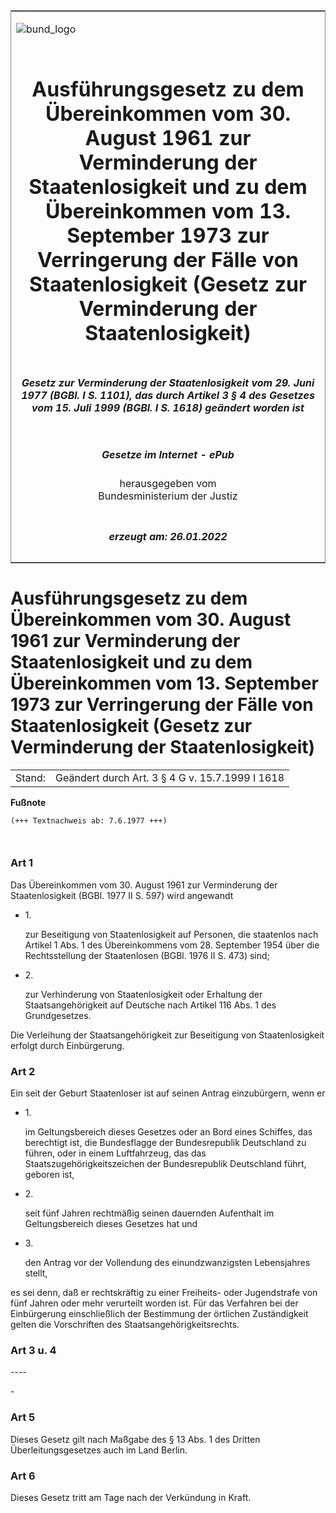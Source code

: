 <span id="DECKBLATT.html"></span>

<table border="0" frame="border" width="100%">

<tr valign="top">

<td align="left">

![bund\_logo](BfJ_2021_Web_de_de.gif)

</td>

<td align="right">

 

</td>

</tr>

<tr align="center" valign="middle">

<td colspan="2">

# Ausführungsgesetz zu dem Übereinkommen vom 30. August 1961 zur Verminderung der Staatenlosigkeit und zu dem Übereinkommen vom 13. September 1973 zur Verringerung der Fälle von Staatenlosigkeit (Gesetz zur Verminderung der Staatenlosigkeit)

</td>

</tr>

<tr align="center" valign="middle">

<td colspan="2">

##### Gesetz zur Verminderung der Staatenlosigkeit vom 29. Juni 1977 (BGBl. I S. 1101), das durch Artikel 3 § 4 des Gesetzes vom 15. Juli 1999 (BGBl. I S. 1618) geändert worden ist

</td>

</tr>

<tr align="center" valign="middle">

<td colspan="2">

  
  

##### Gesetze im Internet - ePub  
  
herausgegeben vom  
Bundesministerium der Justiz

</td>

</tr>

<tr align="center" valign="bottom">

<td colspan="2">

  
  

##### erzeugt am: 26.01.2022

</td>

</tr>

</table>

<span id="BJNR011010977.html"></span>

# Ausführungsgesetz zu dem Übereinkommen vom 30. August 1961 zur Verminderung der Staatenlosigkeit und zu dem Übereinkommen vom 13. September 1973 zur Verringerung der Fälle von Staatenlosigkeit (Gesetz zur Verminderung der Staatenlosigkeit)

<div>

<div class="jnhtml">

|        |                                                 |
| ------ | ----------------------------------------------- |
| Stand: | Geändert durch Art. 3 § 4 G v. 15.7.1999 I 1618 |

</div>

</div>

<div>

  
**Fußnote**

<div class="jnhtml">

<div>

<div class="jurAbsatz">

  

``` 
(+++ Textnachweis ab: 7.6.1977 +++)

 
```

</div>

</div>

</div>

</div>

<span id="BJNR011010977BJNE000100319.html"></span>

### Art 1  

<div>

<div class="jnhtml">

<div>

<div class="jurAbsatz">

Das Übereinkommen vom 30. August 1961 zur Verminderung der
Staatenlosigkeit (BGBl. 1977 II S. 597) wird angewandt

  - 1\.
    
    <div style="">
    
    zur Beseitigung von Staatenlosigkeit auf Personen, die staatenlos
    nach Artikel 1 Abs. 1 des Übereinkommens vom 28. September 1954 über
    die Rechtsstellung der Staatenlosen (BGBl. 1976 II S. 473) sind;
    
    </div>

  - 2\.
    
    <div style="">
    
    zur Verhinderung von Staatenlosigkeit oder Erhaltung der
    Staatsangehörigkeit auf Deutsche nach Artikel 116 Abs. 1 des
    Grundgesetzes.
    
    </div>

Die Verleihung der Staatsangehörigkeit zur Beseitigung von
Staatenlosigkeit erfolgt durch Einbürgerung.

</div>

</div>

</div>

</div>

<span id="BJNR011010977BJNE000201311.html"></span>

### Art 2  

<div>

<div class="jnhtml">

<div>

<div class="jurAbsatz">

Ein seit der Geburt Staatenloser ist auf seinen Antrag einzubürgern,
wenn er

  - 1\.
    
    <div style="">
    
    im Geltungsbereich dieses Gesetzes oder an Bord eines Schiffes, das
    berechtigt ist, die Bundesflagge der Bundesrepublik Deutschland zu
    führen, oder in einem Luftfahrzeug, das das
    Staatszugehörigkeitszeichen der Bundesrepublik Deutschland führt,
    geboren ist,
    
    </div>

  - 2\.
    
    <div style="">
    
    seit fünf Jahren rechtmäßig seinen dauernden Aufenthalt im
    Geltungsbereich dieses Gesetzes hat und
    
    </div>

  - 3\.
    
    <div style="">
    
    den Antrag vor der Vollendung des einundzwanzigsten Lebensjahres
    stellt,
    
    </div>

es sei denn, daß er rechtskräftig zu einer Freiheits- oder Jugendstrafe
von fünf Jahren oder mehr verurteilt worden ist. Für das Verfahren bei
der Einbürgerung einschließlich der Bestimmung der örtlichen
Zuständigkeit gelten die Vorschriften des Staatsangehörigkeitsrechts.

</div>

</div>

</div>

</div>

<span id="BJNR011010977BJNE000300319.html"></span>

### Art 3 u. 4  
\----

<div>

<div class="jnhtml">

<div>

<div class="jurAbsatz">

\-

</div>

</div>

</div>

</div>

<span id="BJNR011010977BJNE000400319.html"></span>

### Art 5  

<div>

<div class="jnhtml">

<div>

<div class="jurAbsatz">

Dieses Gesetz gilt nach Maßgabe des § 13 Abs. 1 des Dritten
Überleitungsgesetzes auch im Land Berlin.

</div>

</div>

</div>

</div>

<span id="BJNR011010977BJNE000500319.html"></span>

### Art 6  

<div>

<div class="jnhtml">

<div>

<div class="jurAbsatz">

Dieses Gesetz tritt am Tage nach der Verkündung in Kraft.

</div>

</div>

</div>

</div>
